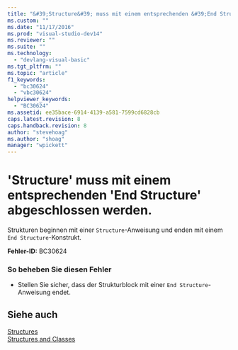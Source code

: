 ```yaml
---
title: "&#39;Structure&#39; muss mit einem entsprechenden &#39;End Structure&#39; abgeschlossen werden. | Microsoft Docs"
ms.custom: ""
ms.date: "11/17/2016"
ms.prod: "visual-studio-dev14"
ms.reviewer: ""
ms.suite: ""
ms.technology: 
  - "devlang-visual-basic"
ms.tgt_pltfrm: ""
ms.topic: "article"
f1_keywords: 
  - "bc30624"
  - "vbc30624"
helpviewer_keywords: 
  - "BC30624"
ms.assetid: ee35bace-6914-4139-a581-7599cd6828cb
caps.latest.revision: 8
caps.handback.revision: 8
author: "stevehoag"
ms.author: "shoag"
manager: "wpickett"
---
```

# &#39;Structure&#39; muss mit einem entsprechenden &#39;End Structure&#39; abgeschlossen werden.
Strukturen beginnen mit einer `Structure`\-Anweisung und enden mit einem `End Structure`\-Konstrukt.  
  
 **Fehler\-ID:** BC30624  
  
### So beheben Sie diesen Fehler  
  
-   Stellen Sie sicher, dass der Strukturblock mit einer `End Structure`\-Anweisung endet.  
  
## Siehe auch  
 [Structures](../../visual-basic/programming-guide/language-features/data-types/structures.md)   
 [Structures and Classes](../../visual-basic/programming-guide/language-features/data-types/structures-and-classes.md)